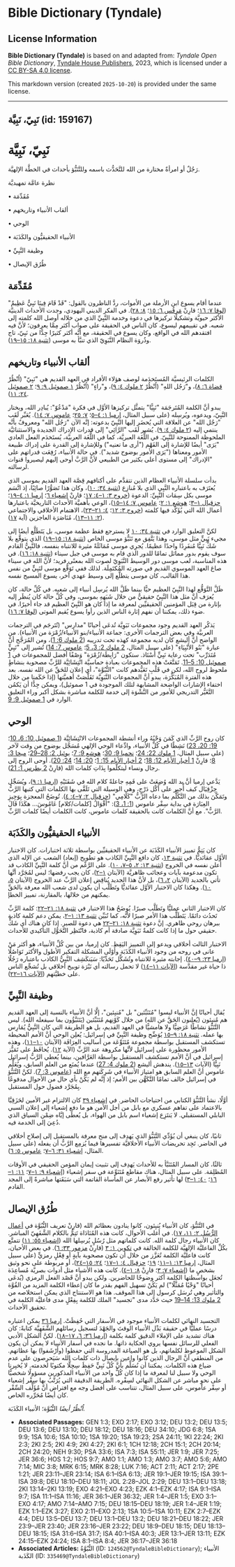 # Bible Dictionary (Tyndale)

## License Information

**Bible Dictionary (Tyndale)** is based on and adapted from: _Tyndale Open Bible Dictionary_, [Tyndale House Publishers](https://tyndaleopenresources.com/), 2023, which is licensed under a [CC BY-SA 4.0 license](https://creativecommons.org/licenses/by-sa/4.0/legalcode.en).

This markdown version (created `2025-10-20`) is provided under the same license.



--------------------------------

## نَبِيّ، نَبِيَّة (id: 159167)

نَبِيّ، نَبِيَّة
================

رَجُلٌ أو امرأةٌ مختارة من الله للتَّحَدُّث باسمه وللتَّنَبُّؤ بأحداث في الخطَّة الإلهيَّة.

نظرة عامَّة تمهيديَّة

• مُقَدِّمَة

• ألقاب الأنبياء وتاريخهم

• الوحي

• الأنبياء الحقيقيُّون والكَذَبَة

• وظيفة النَّبِيِّ

• طُرُق الإيصال

مُقَدِّمَة
----------

عندما أقام يسوع ابن الأرملة من الأموات، ردَّ الناظرون بالقول: "قَدْ قَامَ فِينَا نَبِيٌّ عَظِيمٌ" ([لوقا ٧: ١٦](https://ref.ly/Luke7:16)؛ قارِنْ [مَرقُس ٦: ١٥](https://ref.ly/Mark6:15)؛ [٨: ٢٨](https://ref.ly/Mark8:28)). في الفكر الديني اليهودي، وجدت الأحداث الدينيَّة الأكثر حيويَّة وتشكيلًا تركيزها في دعوة وخدمة النَّبِيِّ الذي من خلاله أوصل الله كلمته إلى شعبه. في تقييمهم ليسوع، كان الناس في الحقيقة على صواب أكثر مِمَّا يعرفون؛ لأنَّ فيه افتقدهم الله في الواقع، وكان يسوع في الحقيقة، مع أنَّه أكثر كثيرًا جِدًّا من نَبِيّ، تاج وذُروَة النظام النَّبَوِيّ الذي تنبَّأ به موسى ([تثنية ١٨: ١٥–١٩](https://ref.ly/Deut18:15-Deut18:19)).

ألقاب الأنبياء وتاريخهم
-----------------------

الكلمات الرئيسيَّة المُستَخدَمة لوصف هؤلاء الأفراد في العهد القديم هي "نَبِيّ" (اُنْظُرْ [قضاة ٦: ٨](https://ref.ly/Judg6:8))، و"رَجُل اللهِ" (اُنْظُرْ [٢ ملوك ٤: ٩](https://ref.ly/2Kgs4:9))، و"راءٍ" (اُنْظُرْ [١ صموئيل ٩: ٩](https://ref.ly/1Sam9:9)؛ [٢ صموئيل ٢٤: ١١](https://ref.ly/2Sam24:11)).

يبدو أنَّ الكلمة المُتَرجَمَة "نَبِيًّا" يتمثَّل تركيزها الأوَّل في فكرة "مَدْعُوّ": يُبادِر الله، ويختار النَّبِيّ، ويدعوه، ويُرسِله (على سبيل المثال، [إرميا ١: ٤–٥](https://ref.ly/Jer1:4-Jer1:5)؛ [٧: ٢٥](https://ref.ly/Jer7:25)؛ [عاموس ٧: ١٤](https://ref.ly/Amos7:14)). يُعَبِّر لَقَب "رَجُل الله" عن العلاقة التي يُحضَر إليها النَّبِيّ بدعوته: إنَّه الآن "رَجُل الله" ومعروفٌ بأنَّه ينتمي إليه ([٢ ملوك ٤: ٩](https://ref.ly/2Kgs4:9)). يُشير لَقَب "الرَّائِي" إلى قدرات الإدراك الجديدة والاستثنائيَّة الملحوظة الممنوحة للنَّبِيّ. في اللُّغَة العبريَّة، كما في اللُّغَة العربيَّة، يُستَخدَم الفعل العادي "يَرَى" أيضًا للإشارة إلى الفَهْم ("أرى ما تعنيه") وللإشارة إلى القدرة على إدراك طبيعة الأمور ومعناها ("يَرَى الأمور بوضوح شديد"). في حالة الأنبياء، رُفِعَت قدراتهم على "الإدراك" إلى مستوى أعلى بكثير من الطبيعي لأنَّ الرَّبَّ أوحى إليهم ليصيروا قنوات لرسالته.

بدأت سلسلة الأنبياء العظام الذين تتقدَّم على أكتافهم قِصَّة العهد القديم بموسى الذي يُعتَرَف به باعتباره النَّبِي الذي بلا مُنازِع ([تثنية ٣٤: ١٠](https://ref.ly/Deut34:10))، وكان هذا تَصَوُّرًا صائِبًا، إذ اتَّسَم موسى بكل سِمَات النَّبِيِّ: الدعوة ([خروج ٣: ١–٤: ١٧](https://ref.ly/Exod3:1-Exod4:17)؛ قارِنْ [إشعياء ٦](https://ref.ly/Isa6:1-Isa6:13)؛ [إرميا ١: ٤–١٩](https://ref.ly/Jer1:4-Jer1:19)؛ [حزقيال ١–٣](https://ref.ly/Ezek1:1-Ezek3:27)؛ [هوشع ١: ٢](https://ref.ly/Hos1:2)؛ [عاموس ٧: ١٤–١٥](https://ref.ly/Amos7:14-Amos7:15))، الوعي بأهميَّة الأحداث التاريخيَّة باعتبارها أعمال الله التي يُؤَكِّد فيها كلمته ([خروج ٣: ١٢](https://ref.ly/Exod3:12)؛ [٤: ٢١–٢٣](https://ref.ly/Exod4:21-Exod4:23))، الاهتمام الأخلاقي والاجتماعي ([٢: ١١–١٣](https://ref.ly/Exod2:11-Exod2:13))، مُنَاصَرَة العاجزين (آية [١٧](https://ref.ly/Exod2:17)).

لكنَّ التعليق الوارد في [تثنية ٣٤: ١٠](https://ref.ly/Deut34:10) لا يسترجع فقط عظمة موسى، بل يَتَطَلَّع أيضًا إلى مجيء نَبِيٍّ مثل موسى، وهذا يَتَّفِق مع تَنَبُّؤ موسى الخاص ([تثنية ١٨: ١٥–١٩](https://ref.ly/Deut18:15-Deut18:19)) الذي يتوقَّع بلا شَكٍّ نَبِيًّا مُنفَرِدًا واحدًا عظيمًا. يُجرِي موسى مُمَاثَلَةً مثيرة للانتباه بنفسه، فالنَّبِيُّ القادم سوف يقوم بدور مماثل تمامًا للدور الذي قام به موسى في جبل سيناء ([تثنية ١٨: ١٦](https://ref.ly/Deut18:16)). في هذه المناسبة، لعب موسى دور الوسيط النَّبَوِيّ لصوت الله بمعنًى فريد؛ لأنَّ الله في سيناء صاغ العهد الموسوي القديم في صورته المُكتَمِلَة. لذلك ففي تَوَقُّع موسى لنَبِيٍّ من نفس هذا القالب، كان موسى يتطلَّع إلى وسيط عهدي آخر، يسوع المسيح نفسه.

ظَلَّ التَّوَقُّع لهذا النَّبِيّ العظيم حيًّا بينما ظَلَّ الله يُرسِل أنبياء إلى شعبه. في كُلِّ حالة، كان يُعرَف أنَّ مثل هذا النَّبِيّ حقيقيٌّ من خلال شَبَهِهِ بموسى، وفي كُلِّ حالة كان يُنظَر إليه بإثارة من قِبَل المؤمنين الحقيقيِّين لمعرفة ما إذا كان هو النَّبِيّ العظيم قد جاء أخيرًا. في ضوء ذلك، يمكننا أن نفهم إثارة الناس الذين رأوا يسوع يُقيم الموتى ([لوقا ٧: ١٦](https://ref.ly/Luke7:16)).

يَذكُر العهد القديم وجود مجموعات نَبَوِيَّة تُدعَى أحيانًا "مدارس" (تُتَرجَم في الترجمات العربيَّة وفي بعض الترجمات الأخرى: جماعة الأنبياء/بنو الأنبياء/زُمْرَة من الأنبياء). من الواضح أنَّ أليشع كان لديه مجموعة كهذه تحت تدريبه ([2 ملوك 6: 1](https://ref.ly/2Kgs6:1))، ومن المُرَجَّح أنَّ عبارة "بَنُو الأَنْبِيَاءِ" (على سبيل المثال، [2 ملوك 2: 3، 5](https://ref.ly/2Kgs2:3)؛ [عاموس 7: 14](https://ref.ly/Amos7:14)) تُشير إلى "نَبِيٍّ مُتَدَرِّب" تحت رعاية نَبِيٍّ أُسْتَاذ. ستكون "رَابِطَة/زُمْرَة" وَصْفًا أفضل للمجموعات في [1 صموئيل 10: 5–11](https://ref.ly/1Sam10:5-1Sam10:11). تَمَتَّعَتْ هذه المجموعات بعبادة حماسيَّة انْتِشَائِيَّة للرَّبِّ مصحوبة بنشاطٍ ملحوظ لروح الله، لكن في قَلْبِ تَعَبُّدهم كانت "النُّبُوَّة"، أي إعلان للحَقِّ عن الله نفسه. بعد هذه الفترة المُبَكِّرَة، يبدو أنَّ المجموعات النَّبَوِيَّة تَقَلَّصَتْ أهميَّتها (إذا حَكَمنا من خلال اختفاء الإشارات الواضحة المشابهة لتلك الموجودة في 1 صموئيل)، ويمكن جِدًّا أن يَكمُن التَّغَيُّر التدريجي للأمور من النَّشْوَة إلى خدمة للكلمة مباشرة بشكل أكبر وراء التعليق الوارد في [1 صموئيل 9: 9](https://ref.ly/1Sam9:9).

الوحي
-----

كان روح الرَّبِّ الذي كَمَنَ وَحْيُهُ وراء أنشطة المجموعات الانْتِشَائِيَّة ([1 صموئيل 10: 6، 10](https://ref.ly/1Sam10:6)؛ [19: 20، 23](https://ref.ly/1Sam19:20)) نَشِطًا في كُلِّ الأنبياء، وادِّعاء الوحي الإلهي مُسَجَّل بوضوح من وقت لآخر (على سبيل المثال، [1 ملوك 22: 24](https://ref.ly/1Kgs22:24)؛ [نحميا 9: 30](https://ref.ly/Neh9:30)؛ [هوشع 9: 7](https://ref.ly/Hos9:7)؛ [يوئيل 2: 28–29](https://ref.ly/Joel2:28-Joel2:29)؛ [ميخا 3: 8](https://ref.ly/Mic3:8)؛ قارِنْ [1 أخبار الأيام 12: 18](https://ref.ly/1Chr12:18)؛ [2 أخبار الأيام 15: 1](https://ref.ly/2Chr15:1)؛ [20: 14](https://ref.ly/2Chr20:14)؛ [24: 20](https://ref.ly/2Chr24:20)). أوحى الروح إلى رجال ونساء ليتكلَّموا بِذَاتِ كلمات الله (قارِنْ [2 بطرس 1: 21](https://ref.ly/2Pet1:21)).

يَدَّعي إرميا أنَّ يد الله وُضِعَتْ على فَمِهِ جاعلةً كلام الله في شَفَتَيْهِ ([إرميا ١: ٩](https://ref.ly/Jer1:9))، ويُسَجِّل حِزْقِيَال كيف أُجبِر على أَكْل دَرْجٍ، وهي الوسيلة التي تَلَقَّى بها الكلمات التي كتبها الرَّبُّ وتَمَكَّنَ بذلك من التَّكَلُّم بما دعاه الرَّبُّ "كَلَامِي" ([حزقيال ٢: ٧–٤: ٤](https://ref.ly/Ezek2:7-Ezek4:4)). تُوضَحُ المعجزة بِوَجِيزِ العِبَارَة في بداية سِفْر عاموس ([1: 1، 3](https://ref.ly/Amos1:1)): "أَقْوَالُ \[كلمات/كلام] عَامُوسَ... هكَذَا قَالَ الرَّبُّ". مع أنَّ الكلمات كانت بالحقيقة كلمات عاموس، كانت الكلمات أيضًا كلمات الرَّبِّ.

الأنبياء الحقيقيُّون والكَذَبَة
-------------------------------

كان يَتِمُّ تمييز الأنبياء الكَذَبَة عن الأنبياء الحقيقيِّين بواسطة ثلاثة اختبارات. كان الاختبار الأوَّل عقائديًّا. في [تثنية ١٣](https://ref.ly/Deut13:1-Deut13:18)، كان دافع النَّبِيِّ الكاذب هو تطويح (إبعاد) الشعب عن الإله الذي أعلن نفسه في الخروج ([تثنية ١٣: ٢، ٥–٧، ١٠](https://ref.ly/Deut13:2)). على الرَّغْم من أنَّ كلمة النَّبِيِّ الكاذب قد تكون مدعومة بآيات وعجائب ظاهريَّة (الآيتان [١–٢](https://ref.ly/Deut13:1-Deut13:2))، كان يجب رفضها؛ ليس لمُجَرَّد أنَّها تأتي بالجديد (الآيتان [٢، ٦](https://ref.ly/Deut13:2))، بل لأنَّ هذا الجديد يُناقِض إعلان الرَّبِّ عند الخروج (الآيتان [٥، ١٠](https://ref.ly/Deut13:5)). وهكذا كان الاختبار الأوَّل عقائديًّا وتَطَلَّب أن يكون لدى شعب الله معرفة بالحَقِّ يمكنهم من خلالها، بالمقارنة، تمييز الخطإ.

كان الاختبار الثاني عمليًّا وتَطَلَّب صبرًا. يُوضَحُ هذا الاختبار في [تثنية ١٨: ٢١–٢٢](https://ref.ly/Deut18:21-Deut18:22): كلمة الرَّبِّ تَحدُث دائمًا. يَتَطَلَّب هذا الأمر صبرًا لأنَّه، كما تُبَيِّن [تثنية ١٣: ١–٢](https://ref.ly/Deut13:1-Deut13:2)، يمكن دعم كلمة كاذبة ببرهان روحي ظاهري. إنَّ دعوة [تثنية ١٨: ٢١–٢٢](https://ref.ly/Deut18:21-Deut18:22) هي دعوة للصبر. إذا كان هناك أي شَكٍّ حقيقي حول ما إذا كانت كلمةٌ نَبَوِيَّة صادقة أم كاذبة، فانْتَظِر التَّحَوُّل التأكيدي للأحداث.

الاختبار الثالث أخلاقي ويدعو إلى التمييز اليَقِظ. كان إرميا، من بين كُلِّ الأنبياء، هو أكثر مَنْ عانى في روحه من وجود الأنبياء الكَذَبَة وأَوْلَى المشكلة التفكير الأطول والأكثر تَوَاصُلًا ([إرميا ٢٣: ٩–٤٠](https://ref.ly/Jer23:9-Jer23:40)). إجابته مثيرة للانتباه وتُشَكِّل تَحَدِّيًا: سَيَنكَشِف النَّبِيُّ الكاذب باعتباره رَجُلًا ذا حياة غير مقدَّسة ([الآيات ١١–١٤](https://ref.ly/Jer23:11-Jer23:14)) لا تحمل رسالته أي نَبْرَة توبيخ أخلاقي بل تُشجِّع الناس على خطيَّتهم ([الآيات ١٦–٢٢](https://ref.ly/Jer23:16-Jer23:22)).

وظيفة النَّبِيِّ
----------------

يُقال أحيانًا إنَّ الأنبياء ليسوا "مُتَنَبِّئين" بل "مُنبِئين"، إلَّا أنَّ الأنبياء بالنسبة إلى العهد القديم هم مُنبِئون (يُعلِنون الحَقَّ عن الله) من خلال كَوْنِهم مُتَنَبِّئين (يَتَنَبَّؤُون بما سيفعله الله). ليس التَّنَبُّؤ نشاطًا عَرَضِيًّا ولا هامشيًّا في العهد القديم، بل هو الطريقة التي كان النَّبِيُّ يُمَارِس بها عمله. [تثنية ١٨: ٩–١٥](https://ref.ly/Deut18:9-Deut18:15) يُوَضِّح وظيفة النَّبِيِّ في إسرائيل: يُعلِن الوحي أنَّ الأمم المحيطة تستكشف المستقبل بواسطة مجموعة مُتَنَوِّعَة من أساليب العِرَافَة (الآيتان [١٠–١١](https://ref.ly/Deut18:10-Deut18:11))، وهذه الأمور محظورة على إسرائيل لأنَّها مكروهة عند الرَّبِّ (الآية [١٢](https://ref.ly/Deut18:12)). يُحافَظ على تَمَيُّز إسرائيل في أنَّ الأمم تستكشف المستقبل بواسطة العَرَّافين، بينما يُعطي الرَّبُّ إسرائيل نَبِيًّا (الآيات [١٣–١٥](https://ref.ly/Deut18:13-Deut18:15)). يندهش أليشع ([2 ملوك 4: 27](https://ref.ly/2Kgs4:27)) عندما يُمنَع من العلم السابق، ويُعَلِّم عاموس أنَّ العلم السابق هو امتياز الأنبياء في شَرِكَتهم مع الله ([عاموس 3: 7](https://ref.ly/Amos3:7)). لكنَّ التَّنَبُّؤ في إسرائيل خالف تمامًا التَّكَهُّن بين الأمم؛ إذ إنَّه لم يَكُنْ بأي حال من الأحوال مدفوعًا بِمُجَرَّد فضول حول المستقبل.

أوَّلًا، نشأ التَّنَبُّؤ الكتابي من احتياجات الحاضر. في [إشعياء ٣٩](https://ref.ly/Isa39:1-Isa39:8) كان الالتزام غير الأمين لحَزَقِيَّا بالاعتماد على تفاهم عسكري مع بابل من أجل الأمن هو ما دفع إشعياء إلى إعلان السبي البابلي المستقبلي. لا يَنتَزِع إشعياء اسم بابل من الهواء، بل يُعطَى إيَّاه ضِمْن السياق الذي دُعِيَ إلى الخدمة فيه.

ثانيًا، كان ينبغي أن يُؤَدِّي التَّنَبُّؤ الذي يَهدِف إلى منح معرفة بالمستقبل إلى إصلاح أخلاقي في الحاضر. تَجِد تحريضات الأنبياء الأخلاقيَّة تفسيرها فيما يُزمِع الرَّبُّ أن يفعله (على سبيل المثال، [إشعياء ٣١: ٦–٧](https://ref.ly/Isa31:6-Isa31:7)؛ [عاموس ٥: ٦](https://ref.ly/Amos5:6)).

ثالثًا، كان المسار المُتَنَبَّأ به للأحداث يَهدِف إلى تثبيت إيمان المؤمن الحقيقي في الأوقات المُظلِمَة. على سبيل المثال، هناك مقاطع مُتَنَوِّعة في سفر إشعياء ([إشعياء ٩: ١–٧](https://ref.ly/Isa9:1-Isa9:7)؛ [١١: ١–١٦](https://ref.ly/Isa11:1-Isa11:16)؛ [٤٠: ١–٣](https://ref.ly/Isa40:1-Isa40:3)) لها تأثير رفع الأبصار عن المأساة القاتمة التي سَبَقَتها مباشرةً إلى المجد القادم.

طُرُق الإيصال
-------------

في التَّنَبُّؤ، كان الأنبياء يُنبِئون، كانوا ينادون بعظائم الله (قارِنْ تعريف النُّبُوَّة في [أعمال الرُّسُل ٢: ١١، ١٧](https://ref.ly/Acts2:11)). في أغلب الأحوال، كانت هذه المُنَادَاة تَتِمُّ بالكلام الشَّفَهِيّ المباشر. كان الأنبياء رجال كلمة الله. كانت كلماتهم مثل رُسُلٍ يُرسِلها الله ([إشعياء ٥٥: ١١](https://ref.ly/Isa55:11)) تتمتَّع بكُلِّ الفاعليَّة الإلهيَّة للكلمة الخالقة في [تكوين ١: ٣](https://ref.ly/Gen1:3) (قارِنْ [مزمور ٣٣: ٦](https://ref.ly/Ps33:6)). في بعض الأحيان، كانت فاعليَّة الكلمة تُعَزَّز من خلال أن تكون مصحوبة بآيةٍ أو فِعْلٍ رمزيٍّ (على سبيل المثال، [إرميا ١٣: ١–١١](https://ref.ly/Jer13:1-Jer13:11)؛ [١٩](https://ref.ly/Jer19:1-Jer19:15)؛ [حزقيال ٤: ١–١٧](https://ref.ly/Ezek4:1-Ezek4:17)؛ [٢٤: ١٥–٢٤](https://ref.ly/Ezek24:15-Ezek24:24))، أو مربوطة على نحو وثيق بشخصٍ ما ([إشعياء ٧: ٣](https://ref.ly/Isa7:3)؛ قارِنْ [٨: ١–٤](https://ref.ly/Isa8:1-Isa8:4)). كانت هذه الأشياء مثل أدوات بصريَّة مُساعِدَة تُجعَل بواسطتها الكلمة أكثر وضوحًا للحاضرين. ولكن يبدو أنَّ قَصْد الفعل الرمزي (يُدعَى أحيانًا "وَحْيًا مُمَثَّلًا") لم يَكُنْ تسهيل الفهم بقدر ما كان إعطاء الكلمة المزيد من القُوَّة والتأثير وهي تُرسَل كرسول إلى هذا الموقف. هذا هو الاستنتاج الذي يمكن استخلاصه من [2 ملوك 13: 14–19](https://ref.ly/2Kgs13:14-2Kgs13:19) حيث حَدَّد مدى "تجسيد" الملك للكلمة بِفِعْلٍ مدى فاعليَّة الكلمة في تحقيق الأحداث.

التجسيد النهائي لكلمات الأنبياء موجود في الأسفار التي حُفِظَتْ. [إرميا ٣٦](https://ref.ly/Jer36:1-Jer36:32) يمكن اعتباره درسًا عمليًّا في حقيقة بَذْل الأنبياء الوقتَ والجَهْدَ لتسجيل رسائلهم الشَّفَهِيَّة كتابةً: كان هناك تشديد على الإملاء الدقيق كلمة بكلمة ([إرميا ٣٦: ٦، ١٧–١٨](https://ref.ly/Jer36:6)). لكنَّ الشكل الأدبي الفعلي للرسائل نفسها يروي الحكاية ذاتها. ما نجده في أسفار الأنبياء لا يمكن أن يكون الشكل الموعوظ لكلماتهم، بل هو الصياغة المدروسة التي حفظوا (وأَرْشَفوا) بها عظاتهم. من المنطقي أنَّ الرجال الذين كانوا واعين بإيصال ذات كلمات الله سَيَحرِصون على عدم ضياع هذه الكلمات. يمكننا أن نُسَلِّم بأنَّ كُلَّ نَبِيٍّ حَفِظَ سِجِلًّا مكتوبًا لخدمته. لا يُخبِرنا الوحي ولا سبيل لنا لمعرفة ما إذا كان كُلُّ واحد من الأنبياء المذكورين مسؤولًا شخصيًّا على نحوٍ مباشر عن الشكل النهائي لسِفْرِه. الطريقة الدقيقة التي يُرَتَّبُ بها سِفْر إشعياء أو سِفْر عاموس، على سبيل المثال، تتناسب على أفضل وجه مع افتراض أنَّ مُؤَلِّف السِّفْر كان أيضًا مُحَرِّره الخاص.

*اُنْظُرْ أيضًا* النُّبُوَّة؛ الأنبياء الكَذَبَة.

* **Associated Passages:** GEN 1:3; EXO 2:17; EXO 3:12; DEU 13:2; DEU 13:5; DEU 13:6; DEU 13:10; DEU 18:12; DEU 18:16; DEU 34:10; JDG 6:8; 1SA 9:9; 1SA 10:6; 1SA 10:10; 1SA 19:20; 1SA 19:23; 2SA 24:11; 1KI 22:24; 2KI 2:3; 2KI 2:5; 2KI 4:9; 2KI 4:27; 2KI 6:1; 1CH 12:18; 2CH 15:1; 2CH 20:14; 2CH 24:20; NEH 9:30; PSA 33:6; ISA 7:3; ISA 55:11; JER 1:9; JER 7:25; JER 36:6; HOS 1:2; HOS 9:7; AMO 1:1; AMO 1:3; AMO 3:7; AMO 5:6; AMO 7:14; MIC 3:8; MRK 6:15; MRK 8:28; LUK 7:16; ACT 2:11; ACT 2:17; 2PE 1:21; JER 23:11–JER 23:14; ISA 6:1–ISA 6:13; JER 19:1–JER 19:15; ISA 39:1–ISA 39:8; DEU 18:10–DEU 18:11; JOL 2:28–JOL 2:29; DEU 13:1–DEU 13:18; 2KI 13:14–2KI 13:19; EXO 4:21–EXO 4:23; EZK 4:1–EZK 4:17; ISA 9:1–ISA 9:7; ISA 11:1–ISA 11:16; JER 36:1–JER 36:32; JER 1:4–JER 1:5; EXO 3:1–EXO 4:17; AMO 7:14–AMO 7:15; DEU 18:15–DEU 18:19; JER 1:4–JER 1:19; EZK 1:1–EZK 3:27; EXO 2:11–EXO 2:13; 1SA 10:5–1SA 10:11; EZK 2:7–EZK 4:4; DEU 13:5–DEU 13:7; DEU 13:1–DEU 13:2; DEU 18:21–DEU 18:22; JER 23:9–JER 23:40; JER 23:16–JER 23:22; DEU 18:9–DEU 18:15; DEU 18:13–DEU 18:15; ISA 31:6–ISA 31:7; ISA 40:1–ISA 40:3; JER 13:1–JER 13:11; EZK 24:15–EZK 24:24; ISA 8:1–ISA 8:4; JER 36:17–JER 36:18
* **Associated Articles:** النُّبُوَّةُ (ID: `124562@TyndaleBibleDictionary`); الأنبياء الكَذَبة (ID: `335469@TyndaleBibleDictionary`)

